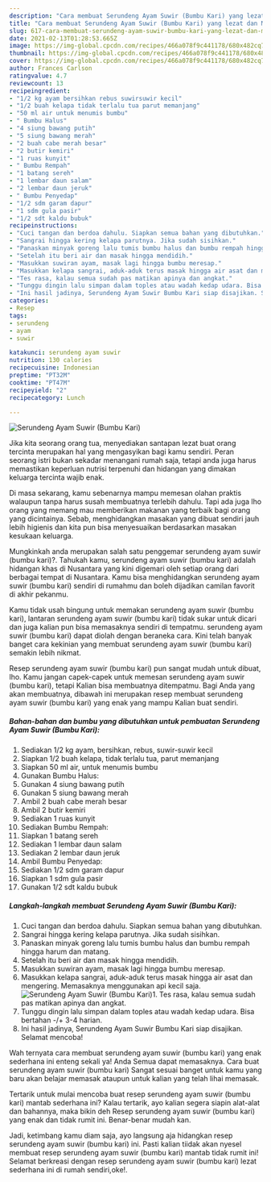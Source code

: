```yaml
---
description: "Cara membuat Serundeng Ayam Suwir (Bumbu Kari) yang lezat dan Mudah Dibuat"
title: "Cara membuat Serundeng Ayam Suwir (Bumbu Kari) yang lezat dan Mudah Dibuat"
slug: 617-cara-membuat-serundeng-ayam-suwir-bumbu-kari-yang-lezat-dan-mudah-dibuat
date: 2021-02-13T01:28:53.665Z
image: https://img-global.cpcdn.com/recipes/466a078f9c441178/680x482cq70/serundeng-ayam-suwir-bumbu-kari-foto-resep-utama.jpg
thumbnail: https://img-global.cpcdn.com/recipes/466a078f9c441178/680x482cq70/serundeng-ayam-suwir-bumbu-kari-foto-resep-utama.jpg
cover: https://img-global.cpcdn.com/recipes/466a078f9c441178/680x482cq70/serundeng-ayam-suwir-bumbu-kari-foto-resep-utama.jpg
author: Frances Carlson
ratingvalue: 4.7
reviewcount: 13
recipeingredient:
- "1/2 kg ayam bersihkan rebus suwirsuwir kecil"
- "1/2 buah kelapa tidak terlalu tua parut memanjang"
- "50 ml air untuk menumis bumbu"
- " Bumbu Halus"
- "4 siung bawang putih"
- "5 siung bawang merah"
- "2 buah cabe merah besar"
- "2 butir kemiri"
- "1 ruas kunyit"
- " Bumbu Rempah"
- "1 batang sereh"
- "1 lembar daun salam"
- "2 lembar daun jeruk"
- " Bumbu Penyedap"
- "1/2 sdm garam dapur"
- "1 sdm gula pasir"
- "1/2 sdt kaldu bubuk"
recipeinstructions:
- "Cuci tangan dan berdoa dahulu. Siapkan semua bahan yang dibutuhkan."
- "Sangrai hingga kering kelapa parutnya. Jika sudah sisihkan."
- "Panaskan minyak goreng lalu tumis bumbu halus dan bumbu rempah hingga harum dan matang."
- "Setelah itu beri air dan masak hingga mendidih."
- "Masukkan suwiran ayam, masak lagi hingga bumbu meresap."
- "Masukkan kelapa sangrai, aduk-aduk terus masak hingga air asat dan mengering. Memasaknya menggunakan api kecil saja."
- "Tes rasa, kalau semua sudah pas matikan apinya dan angkat."
- "Tunggu dingin lalu simpan dalam toples atau wadah kedap udara. Bisa bertahan -/+ 3-4 harian."
- "Ini hasil jadinya, Serundeng Ayam Suwir Bumbu Kari siap disajikan. Selamat mencoba!"
categories:
- Resep
tags:
- serundeng
- ayam
- suwir

katakunci: serundeng ayam suwir 
nutrition: 130 calories
recipecuisine: Indonesian
preptime: "PT32M"
cooktime: "PT47M"
recipeyield: "2"
recipecategory: Lunch

---
```



![Serundeng Ayam Suwir (Bumbu Kari)](https://img-global.cpcdn.com/recipes/466a078f9c441178/680x482cq70/serundeng-ayam-suwir-bumbu-kari-foto-resep-utama.jpg)

Jika kita seorang orang tua, menyediakan santapan lezat buat orang tercinta merupakan hal yang mengasyikan bagi kamu sendiri. Peran seorang istri bukan sekadar menangani rumah saja, tetapi anda juga harus memastikan keperluan nutrisi terpenuhi dan hidangan yang dimakan keluarga tercinta wajib enak.

Di masa  sekarang, kamu sebenarnya mampu memesan olahan praktis walaupun tanpa harus susah membuatnya terlebih dahulu. Tapi ada juga lho orang yang memang mau memberikan makanan yang terbaik bagi orang yang dicintainya. Sebab, menghidangkan masakan yang dibuat sendiri jauh lebih higienis dan kita pun bisa menyesuaikan berdasarkan masakan kesukaan keluarga. 



Mungkinkah anda merupakan salah satu penggemar serundeng ayam suwir (bumbu kari)?. Tahukah kamu, serundeng ayam suwir (bumbu kari) adalah hidangan khas di Nusantara yang kini digemari oleh setiap orang dari berbagai tempat di Nusantara. Kamu bisa menghidangkan serundeng ayam suwir (bumbu kari) sendiri di rumahmu dan boleh dijadikan camilan favorit di akhir pekanmu.

Kamu tidak usah bingung untuk memakan serundeng ayam suwir (bumbu kari), lantaran serundeng ayam suwir (bumbu kari) tidak sukar untuk dicari dan juga kalian pun bisa memasaknya sendiri di tempatmu. serundeng ayam suwir (bumbu kari) dapat diolah dengan beraneka cara. Kini telah banyak banget cara kekinian yang membuat serundeng ayam suwir (bumbu kari) semakin lebih nikmat.

Resep serundeng ayam suwir (bumbu kari) pun sangat mudah untuk dibuat, lho. Kamu jangan capek-capek untuk memesan serundeng ayam suwir (bumbu kari), tetapi Kalian bisa membuatnya ditempatmu. Bagi Anda yang akan membuatnya, dibawah ini merupakan resep membuat serundeng ayam suwir (bumbu kari) yang enak yang mampu Kalian buat sendiri.

<!--inarticleads1-->

##### Bahan-bahan dan bumbu yang dibutuhkan untuk pembuatan Serundeng Ayam Suwir (Bumbu Kari):

1. Sediakan 1/2 kg ayam, bersihkan, rebus, suwir-suwir kecil
1. Siapkan 1/2 buah kelapa, tidak terlalu tua, parut memanjang
1. Siapkan 50 ml air, untuk menumis bumbu
1. Gunakan  Bumbu Halus:
1. Gunakan 4 siung bawang putih
1. Gunakan 5 siung bawang merah
1. Ambil 2 buah cabe merah besar
1. Ambil 2 butir kemiri
1. Sediakan 1 ruas kunyit
1. Sediakan  Bumbu Rempah:
1. Siapkan 1 batang sereh
1. Sediakan 1 lembar daun salam
1. Sediakan 2 lembar daun jeruk
1. Ambil  Bumbu Penyedap:
1. Sediakan 1/2 sdm garam dapur
1. Siapkan 1 sdm gula pasir
1. Gunakan 1/2 sdt kaldu bubuk




<!--inarticleads2-->

##### Langkah-langkah membuat Serundeng Ayam Suwir (Bumbu Kari):

1. Cuci tangan dan berdoa dahulu. Siapkan semua bahan yang dibutuhkan.
1. Sangrai hingga kering kelapa parutnya. Jika sudah sisihkan.
1. Panaskan minyak goreng lalu tumis bumbu halus dan bumbu rempah hingga harum dan matang.
1. Setelah itu beri air dan masak hingga mendidih.
1. Masukkan suwiran ayam, masak lagi hingga bumbu meresap.
1. Masukkan kelapa sangrai, aduk-aduk terus masak hingga air asat dan mengering. Memasaknya menggunakan api kecil saja.
<img src="//assets-global.cpcdn.com/assets/icons/button_play-2c75c40dde080a61004c1f40b05d8f140eaff45d7e9e6481dc71c63d2e7c4909.png" alt="Serundeng Ayam Suwir (Bumbu Kari)">1. Tes rasa, kalau semua sudah pas matikan apinya dan angkat.
1. Tunggu dingin lalu simpan dalam toples atau wadah kedap udara. Bisa bertahan -/+ 3-4 harian.
1. Ini hasil jadinya, Serundeng Ayam Suwir Bumbu Kari siap disajikan. Selamat mencoba!




Wah ternyata cara membuat serundeng ayam suwir (bumbu kari) yang enak sederhana ini enteng sekali ya! Anda Semua dapat memasaknya. Cara buat serundeng ayam suwir (bumbu kari) Sangat sesuai banget untuk kamu yang baru akan belajar memasak ataupun untuk kalian yang telah lihai memasak.

Tertarik untuk mulai mencoba buat resep serundeng ayam suwir (bumbu kari) mantab sederhana ini? Kalau tertarik, ayo kalian segera siapin alat-alat dan bahannya, maka bikin deh Resep serundeng ayam suwir (bumbu kari) yang enak dan tidak rumit ini. Benar-benar mudah kan. 

Jadi, ketimbang kamu diam saja, ayo langsung aja hidangkan resep serundeng ayam suwir (bumbu kari) ini. Pasti kalian tiidak akan nyesel membuat resep serundeng ayam suwir (bumbu kari) mantab tidak rumit ini! Selamat berkreasi dengan resep serundeng ayam suwir (bumbu kari) lezat sederhana ini di rumah sendiri,oke!.

